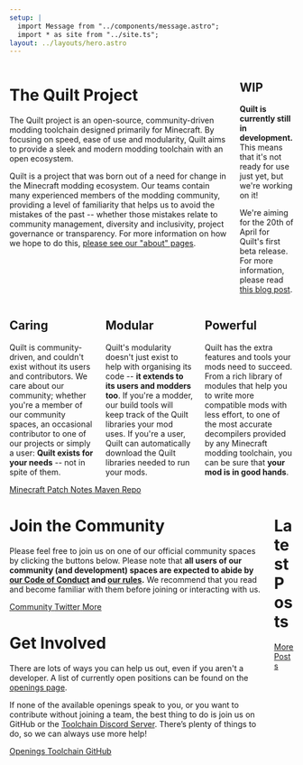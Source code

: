 ```yaml
---
setup: |
  import Message from "../components/message.astro";
  import * as site from "../site.ts";
layout: ../layouts/hero.astro
---
```


<div class="columns is-centered mb-5">
<div class="column is-6 mt-2">

# The Quilt Project

The Quilt project is an open-source, community-driven modding toolchain designed primarily for Minecraft. By focusing on speed, ease of use and modularity, Quilt aims to provide a sleek and modern modding toolchain with an open ecosystem.

Quilt is a project that was born out of a need for change in the Minecraft modding ecosystem. Our teams contain many experienced members of the modding community, providing a level of familiarity that helps us to avoid the mistakes of the past -- whether those mistakes relate to community management, diversity and inclusivity, project governance or transparency. For more information on how we hope to do this, [please see our "about" pages](/about/).

</div>

<div class="column is-4">
<Message class="is-danger">

<h2 class="has-text-centered">
  <span class="icon-text">
    <span class="icon has-text-danger mr-3">
      <i class="fas fa-warning"></i>
    </span>
    <span>WIP</span>
  </span>
</h2>

**Quilt is currently still in development.** This means that it's not ready for use just yet, but we're working on it!

We're aiming for the 20th of April for Quilt's first beta release. For more information, please read [this blog post](https://quiltmc.org/blog/2022/03/22/quilt-enters-beta/).

</Message>
</div>

</div>

<div class="columns mb-5 mt-2">
<div class="column">

<Message class="is-primary is-fullheight mr-1">

<h2 class="has-text-centered">
  <span class="icon-text">
    <span class="icon has-text-primary mr-3">
      <i class="fas fa-heart"></i>
    </span>
    <span>Caring</span>
  </span>
</h2>

Quilt is community-driven, and couldn't exist without its users and contributors. We care about our community; whether you're a member of our community spaces, an occasional contributor to one of our projects or simply a user: **Quilt exists for your needs** -- not in spite of them.

</Message>
</div>

<div class="column">

<Message class="is-link has-text-left is-fullheight ml-1 mr-1">

<h2 class="has-text-centered">
  <span class="icon-text">
    <span class="icon has-text-link mr-3">
      <i class="fas fa-cubes"></i>
    </span>
    <span>Modular</span>
  </span>
</h2>

Quilt's modularity doesn't just exist to help with organising its code -- **it extends to its users and modders too**. If you're a modder, our build tools will keep track of the Quilt libraries your mod uses. If you're a user, Quilt can automatically download the Quilt libraries needed to run your mods.

</Message>
</div>

<div class="column">
<Message class="is-success has-text-left is-fullheight ml-1">

<h2 class="has-text-centered">
  <span class="icon-text">
    <span class="icon has-text-success mr-3">
      <i class="fas fa-wrench"></i>
    </span>
    <span>Powerful</span>
  </span>
</h2>

Quilt has the extra features and tools your mods need to succeed. From a rich library of modules that help you to write more compatible mods with less effort, to one of the most accurate decompilers provided by any Minecraft modding toolchain, you can be sure that **your mod is in good hands**.

</Message>
</div>
</div>

<div class="columns is-centered">
<div class="column is-10">

<div class="button-grid">
    <a href="/mc-patchnotes/" class="button is-info">
        <span class="icon"><i class="fas fa-notebook"></i></span>
        <span>Minecraft Patch Notes</span>
    </a>
    <a href="https://maven.quiltmc.org" target="_blank" class="button is-gradle">
        <span class="icon"><i class="fas fa-feather-pointed"></i></span>
        <span>Maven Repo</span>
    </a>
</div>

</div>
</div>

<div class="columns is-centered">

<div class="column is-5">

# Join the Community

Please feel free to join us on one of our official community spaces by clicking the buttons below. Please note that **all users of our community (and development) spaces are expected to abide by [our Code of Conduct](/community/code-of-conduct/) and [our rules](/community/rules/).** We recommend that you read and become familiar with them before joining or interacting with us.

<div class="button-grid">
    <a href={site.discord_community} target="_blank" class="button is-discord">
        <span class="icon"><i class="fab fa-discord"></i></span>
        <span>Community</span>
    </a>
    <a href={"https://twitter.com/" + site.twitter} target="_blank" class="button is-twitter">
        <span class="icon"><i class="fab fa-twitter"></i></span>
        <span>Twitter</span>
    </a>
    <a href="/community/" class="button is-primary">
        <span class="icon"><i class="fas fa-ellipsis-h"></i></span>
        <span>More</span>
    </a>
</div>

# Get Involved

There are lots of ways you can help us out, even if you aren't a developer. A list of currently open positions can be found on the [openings page](/openings/).

If none of the available openings speak to you, or you want to contribute without joining a team, the best thing to do is join us on GitHub or the [Toolchain Discord Server]({site.discord_toolchain}). There’s plenty of things to do, so we can always use more help!

<div class="button-grid">
    <a href="/openings" target="_blank" class="button is-primary">
        <span class="icon"><i class="fas fa-briefcase"></i></span>
        <span>Openings</span>
    </a>
    <a href={site.discord_toolchain} target="_blank" class="button is-discord">
         <span class="icon"><i class="fab fa-discord"></i></span>
         <span>Toolchain</span>
     </a>
    <a href={site.github_link} target="_blank" class="button is-github">
        <span class="icon"><i class="fab fa-github"></i></span>
        <span>GitHub</span>
    </a>
</div>

</div>

<div class="column is-5">

# Latest Posts

<div class="is-flex mt-4 is-justify-content-right">
    <a class="button is-primary" href="/blog">
        <span class="icon"><i class="fas fa-ellipsis-h"></i></span>
        <span>More Posts</span>
    </a>
</div>

</div>
</div>
